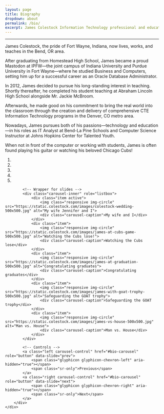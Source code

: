 ```yaml
---
layout: page
title: Biography
dropdown: about
permalink: /bio/
excerpt: James Colestock Information Technology professional and educator from Fort Wayne, IN now lives in Bend, OR
---
```

<hr>
<div class="row">
    <div class="col-md-8">
        <p>James Colestock, the pride of Fort Wayne, Indiana, now lives, works, and teaches in the Bend, OR area.</p>
        <p>After graduating from Homestead High School, James became a proud Mastodon at IPFW&mdash;the joint campus of Indiana University and Purdue University in Fort Wayne&mdash;where he studied Business and Computers, setting him up for a successful career as an Oracle Database Administrator.</p>
        <p>In 2012, James decided to pursue his long-standing interest in teaching. Shortly thereafter, he completed his student teaching at Abraham Lincoln High School alongside Mr. Jackie McBroom.</p>
        <p>Afterwards, he made good on his commitment to bring the real world into the classroom through the creation and delivery of comprehensive CTE Information Technology programs in the Denver, CO metro area.</p>
        <p>Nowadays, James pursues both of his passions&mdash;technology and education&mdash;in his roles as IT Analyst at Bend-La Pine Schools and Computer Science Instructor at Johns Hopkins Center for Talented Youth.</p>
        <p>When not in front of the computer or working with students, James is often found playing his guitar or watching his beloved Chicago Cubs!</p>
    </div>
    <div class="col-md-4 xs-mt-20 sm-mt-30 lg-mt-40">
        <div id="bio-carousel" class="carousel slide" data-ride="carousel">
            <!-- Indicators -->
            <ol class="carousel-indicators">
                <li data-target="#bio-carousel" data-slide-to="0" class="active"></li>
                <li data-target="#bio-carousel" data-slide-to="1"></li>
                <li data-target="#bio-carousel" data-slide-to="2"></li>
                <li data-target="#bio-carousel" data-slide-to="3"></li>
                <li data-target="#bio-carousel" data-slide-to="4"></li>
            </ol>

            <!-- Wrapper for slides -->
            <div class="carousel-inner" role="listbox">
                <div class="item active">
                    <img class="responsive img-circle" src="https://static.colestock.com/images/colestock-wedding-500x500.jpg" alt="My wife Jennifer and I">
                    <div class="carousel-caption">My wife and I</div>
                </div>
                <div class="item">
                    <img class="responsive img-circle" src="https://static.colestock.com/images/james-at-cubs-game-500x500.jpg" alt="Watching the Cubs lose!">
                    <div class="carousel-caption">Watching the Cubs lose</div>
                </div>
                <div class="item">
                    <img class="responsive img-circle" src="https://static.colestock.com/images/james-at-graduation-500x500.jpg" alt="Congratulating graduates">
                    <div class="carousel-caption">Congratulating graduates</div>
                </div>
                <div class="item">
                    <img class="responsive img-circle" src="https://static.colestock.com/images/james-with-goat-trophy-500x500.jpg" alt="Safeguarding the GOAT trophy">
                    <div class="carousel-caption">Safeguarding the GOAT trophy</div>
                </div>
                <div class="item">
                    <img class="responsive img-circle" src="https://static.colestock.com/images/james-vs-house-500x500.jpg" alt="Man vs. House">
                    <div class="carousel-caption">Man vs. House</div>
                </div>
            </div>

            <!-- Controls -->
            <a class="left carousel-control" href="#bio-carousel" role="button" data-slide="prev">
                <span class="glyphicon glyphicon-chevron-left" aria-hidden="true"></span>
                <span class="sr-only">Previous</span>
            </a>
            <a class="right carousel-control" href="#bio-carousel" role="button" data-slide="next">
                <span class="glyphicon glyphicon-chevron-right" aria-hidden="true"></span>
                <span class="sr-only">Next</span>
            </a>
        </div>
    </div>
</div>
